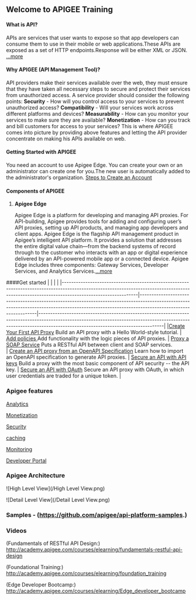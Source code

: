## Welcome to APIGEE Training

#### **What is API?**
APIs are services that user wants to expose so that app developers can consume them to use in their mobile or web applications.These APIs are exposed as a set of HTTP endpoints.Response will be either XML or JSON.    
  [...more](http://docs.apigee.com/api-services/content/understanding-apis-and-api-proxies) 

#### **Why APIGEE (API Management Tool)?**

API providers make their services available over the web, they must ensure that they have taken all necessary steps to secure and protect their services from unauthorized access. A service provider should consider the following points:
**Security** - How will you control access to your services to prevent unauthorized access?
**Compatibility** - Will your services work across different platforms and devices?
**Measurability** - How can you monitor your services to make sure they are available?
**Monetization** - How can you track and bill customers for access to your services?
This is where APIGEE comes into picture by providing above features and letting the API provider concentrate on making his APIs available on web.

#### **Getting Started with APIGEE**
You need an account to use Apigee Edge. You can create your own or an administrator can create one for you.The new user is automatically added to the administrator's organization.
[Steps to Create an Account](http://docs.apigee.com/api-services/content/creating-apigee-edge-account)
#### **Components of APIGEE**

 1. **Apigee Edge** 

	Apigee Edge is a platform for developing and managing API proxies. 
For API-building, Apigee provides tools for adding and configuring user’s API proxies, setting up API products, and managing app developers and client apps. Apigee Edge is the flagship API management product in Apigee’s intelligent API platform. It provides a solution that addresses the entire digital value chain—from the backend systems of record through to the customer who interacts with an app or digital experience delivered by an API-powered mobile app or a connected device. 
Apigee Edge includes three components: Gateway Services, Developer Services, and Analytics Services.[...more](http://docs.apigee.com/api-services/content/what-apigee-edge)

####Get started
|  |  |  |
|--------------------------------------------------------------------------------------------------------------------------------------------------------------------------------------------|----------------------------------------------------------------------------------------------------------------------------------------------------------------------------------------------|-----------------------------------------------------------------------------------------------------------------------------------------------------------------------------------------------------------------|
|[Create Your First API Proxy](http://docs.apigee.com/tutorials/add-and-configure-your-first-api)  Build an API proxy with a Hello World-style tutorial.                   |                    [Add policies ](http://docs.apigee.com/tutorials/add-policies-your-api) Add functionality with the logic pieces of API proxies.                   |                          [Proxy a SOAP Service](http://docs.apigee.com/tutorials/proxy-soap-service) Puts a RESTful API between client and SOAP services.                          
| [Create an API proxy from an OpenAPI Specification](http://docs.apigee.com/tutorials/create-api-proxy-openapi-spec) Learn how to import an OpenAPI specification to generate API proxies. | [Secure an API with API keys](http://docs.apigee.com/tutorials/secure-calls-your-api-through-api-key-validation) Build a proxy with the most basic component of API security -- the API key. | [Secure an API with OAuth](http://docs.apigee.com/tutorials/secure-calls-your-api-through-oauth-20-client-credentials) Secure an API proxy with OAuth, in which user credentials are traded for a unique token. |




### Apigee features

   [Analytics](http://docs.apigee.com/analytics-services/content/analytics-services-overview)
   
   [Monetization](http://docs.apigee.com/monetization/content/configure-monetization-developer-portal)
   
   [Security](http://docs.apigee.com/api-services/content/api-security)
   
   [caching](http://docs.apigee.com/api-services/content/caching-edge)
   
   [Monitoring](http://docs.apigee.com/api-services/content/using-trace-tool-0)
   
   [Developer Portal](http://docs.apigee.com/developer-services/content/what-developer-portal)
       
### Apigee Architecture

![High Level View](/High Level View.png)

![Detail Level View](/Detail Level View.png)

### Samples - (https://github.com/apigee/api-platform-samples.)

### Videos

(Fundamentals of RESTful API Design:) http://academy.apigee.com/courses/elearning/fundamentals-restful-api-design

(Foundational Training:) http://academy.apigee.com/courses/elearning/foundation_training

(Edge Developer Bootcamp:)  http://academy.apigee.com/courses/elearning/Edge_developer_bootcamp

